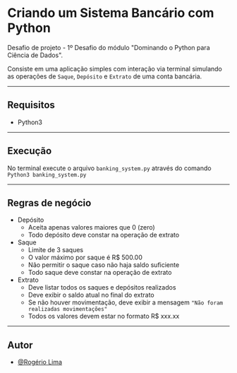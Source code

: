 # Criando um Sistema Bancário com Python

Desafio de projeto - 1º Desafio do módulo "Dominando o Python para Ciência de Dados".

Consiste em uma aplicação simples com interação via terminal simulando as operações de `Saque`, `Depósito` e `Extrato` de uma conta bancária.

---

## Requisitos

- Python3

---

## Execução

No terminal execute o arquivo `banking_system.py` através do comando `Python3 banking_system.py`

---

## Regras de negócio

- Depósito
    - Aceita apenas valores maiores que 0 (zero)
    - Todo depósito deve constar na operação de extrato
- Saque
    - Limite de 3 saques
    - O valor máximo por saque é R$ 500.00
    - Não permitir o saque caso não haja saldo suficiente
    - Todo saque deve constar na operação de extrato
- Extrato
    - Deve listar todos os saques e depósitos realizados
    - Deve exibir o saldo atual no final do extrato
    - Se não houver movimentação, deve exibir a mensagem `"Não foram realizadas movimentações"`
    - Todos os valores devem estar no formato R$ xxx.xx

---

## Autor

- [@Rogério Lima](https://github.com/RogerioLima)
